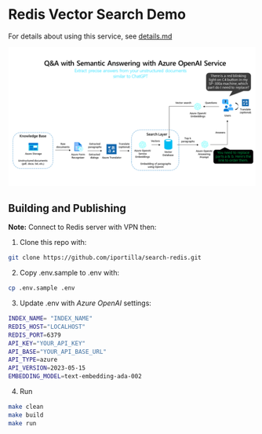 # Redis Vector Search Demo

For details about using this service, see [details.md](details.md)

![Architecture](architecture.png)


## Building and Publishing

**Note:** Connect to Redis server with VPN then:

1. Clone this repo with:

```bash
git clone https://github.com/iportilla/search-redis.git
```

2. Copy .env.sample to .env with:

```bash
cp .env.sample .env
```

3. Update .env with *Azure OpenAI* settings:

```bash
INDEX_NAME=	"INDEX_NAME"
REDIS_HOST="LOCALHOST"
REDIS_PORT=6379
API_KEY="YOUR_API_KEY"
API_BASE="YOUR_API_BASE_URL"
API_TYPE=azure
API_VERSION=2023-05-15
EMBEDDING_MODEL=text-embedding-ada-002
```

4. Run

```bash
make clean
make build
make run
```
